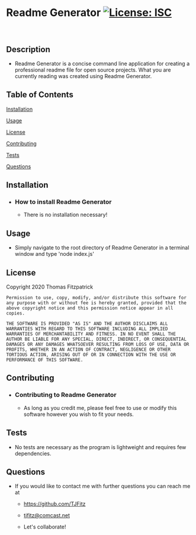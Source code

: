 # Readme Generator [![License: ISC](https://img.shields.io/badge/License-ISC-blue.svg)](https://opensource.org/licenses/ISC)

###

<br>

## Description

- Readme Generator is a concise command line application for creating a professional readme file for open source projects. What you are currently reading was created using Readme Generator.

## Table of Contents

[Installation](##installation)

[Usage](##usage)

[License](##license)

[Contributing](##contributing)

[Tests](##tests)

[Questions](##questions)

## Installation

- ### How to install Readme Generator

  - There is no installation necessary!

## Usage

- Simply navigate to the root directory of Readme Generator in a terminal window and type 'node index.js'

## License

Copyright 2020 Thomas Fitzpatrick

    Permission to use, copy, modify, and/or distribute this software for any purpose with or without fee is hereby granted, provided that the above copyright notice and this permission notice appear in all copies.

    THE SOFTWARE IS PROVIDED "AS IS" AND THE AUTHOR DISCLAIMS ALL WARRANTIES WITH REGARD TO THIS SOFTWARE INCLUDING ALL IMPLIED WARRANTIES OF MERCHANTABILITY AND FITNESS. IN NO EVENT SHALL THE AUTHOR BE LIABLE FOR ANY SPECIAL, DIRECT, INDIRECT, OR CONSEQUENTIAL DAMAGES OR ANY DAMAGES WHATSOEVER RESULTING FROM LOSS OF USE, DATA OR PROFITS, WHETHER IN AN ACTION OF CONTRACT, NEGLIGENCE OR OTHER TORTIOUS ACTION, ARISING OUT OF OR IN CONNECTION WITH THE USE OR PERFORMANCE OF THIS SOFTWARE.

## Contributing

- ### Contributing to Readme Generator

  - As long as you credit me, please feel free to use or modify this software however you wish to fit your needs.

## Tests

- No tests are necessary as the program is lightweight and requires few dependencies.

## Questions

- If you would like to contact me with further questions you can reach me at

  - https://github.com/TJFitz

  - tjfitz@comcast.net

  - Let's collaborate!
